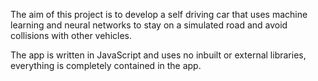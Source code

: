 The aim of this project is to develop a self driving car
that uses machine learning and neural networks to stay
on a simulated road and avoid collisions with other vehicles.

The app is written in JavaScript and uses no inbuilt or external
libraries, everything is completely contained in the app.